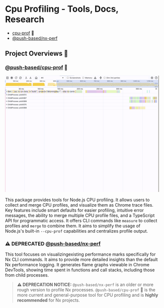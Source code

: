 # Cpu Profiling - Tools, Docs, Research

- [cpu-prof](./packages/cpu-prof/README.md) 🚀
- [@push-based/nx-perf](./packages/nx-perf/README.md) 

## Project Overviews 🌟

### [@push-based/cpu-prof](./packages/cpu-prof/README.md) 🚀

![cli-merge-focus-main-inc-command-overview.png](packages/cpu-prof/docs/imgs/cli-merge-focus-main-inc-command-overview.png)

This package provides tools for Node.js CPU profiling. It allows users to collect and merge CPU profiles, and visualize them as Chrome trace files. Key features include smart defaults for easier profiling, intuitive error messages, the ability to merge multiple CPU profile files, and a TypeScript API for programmatic access. It offers CLI commands like `measure` to collect profiles and `merge` to combine them. It aims to simplify the usage of Node.js's built-in `--cpu-prof` capabilities and centralizes profile output.

###  **⚠️ DEPRECATED** [@push-based/nx-perf](./packages/nx-perf/README.md)

This tool focuses on visualizingexisting performance marks specifically for Nx CLI commands. It aims to provide more detailed insights than the default Nx performance logging. It generates flame graphs viewable in Chrome DevTools, showing time spent in functions and call stacks, including those from child processes.

> **⚠️ DEPRECATION NOTICE:** `@push-based/nx-perf` is an older or more rough version to profile Nx processes. `@push-based/cpu-prof` 🚀 is the more current and general-purpose tool for CPU profiling and is **highly recommended** for Nx projects.
